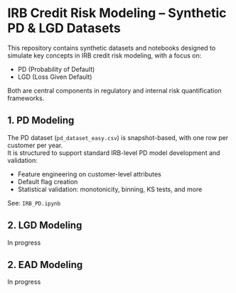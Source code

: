 # IRB Credit Risk Modeling – Synthetic PD & LGD Datasets

This repository contains synthetic datasets and notebooks designed to simulate key concepts in IRB credit risk modeling, with a focus on:

- PD (Probability of Default)  
- LGD (Loss Given Default)  

Both are central components in regulatory and internal risk quantification frameworks.

## 1. PD Modeling

The PD dataset (`pd_dataset_easy.csv`) is snapshot-based, with one row per customer per year.  
It is structured to support standard IRB-level PD model development and validation:

- Feature engineering on customer-level attributes  
- Default flag creation  
- Statistical validation: monotonicity, binning, KS tests, and more  

See: `IRB_PD.ipynb`

## 2. LGD Modeling

In progress

## 2. EAD Modeling

In progress
